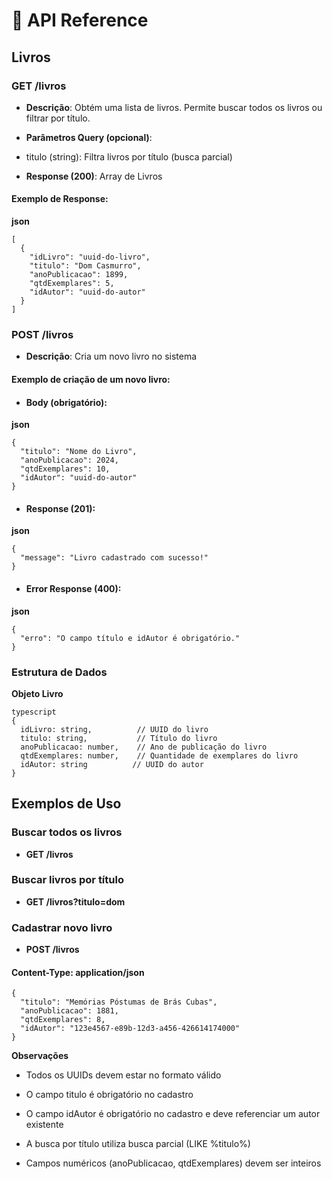 # 🔌 API Reference

## Livros
### GET /livros
- **Descrição**: Obtém uma lista de livros. Permite buscar todos os livros ou filtrar por título.
- **Parâmetros Query (opcional)**:
- titulo (string): Filtra livros por título (busca parcial)

- **Response (200)**: Array de Livros

#### Exemplo de Response:
**json**
```
[
  {
    "idLivro": "uuid-do-livro",
    "titulo": "Dom Casmurro",
    "anoPublicacao": 1899,
    "qtdExemplares": 5,
    "idAutor": "uuid-do-autor"
  }
]
```

### POST /livros
- **Descrição**: Cria um novo livro no sistema

#### Exemplo de criação de um novo livro:
- #### Body (obrigatório):
**json**
```
{
  "titulo": "Nome do Livro",
  "anoPublicacao": 2024,
  "qtdExemplares": 10,
  "idAutor": "uuid-do-autor"
}
```

- #### Response (201):
**json**
```
{
  "message": "Livro cadastrado com sucesso!"
}
```
- #### Error Response (400):
**json**
```
{
  "erro": "O campo título e idAutor é obrigatório."
}
```

### Estrutura de Dados
**Objeto Livro**
```
typescript
{
  idLivro: string,          // UUID do livro
  titulo: string,           // Título do livro
  anoPublicacao: number,    // Ano de publicação do livro
  qtdExemplares: number,    // Quantidade de exemplares do livro
  idAutor: string          // UUID do autor
}
```
## Exemplos de Uso

### Buscar todos os livros
- **GET /livros**

### Buscar livros por título
- **GET /livros?titulo=dom**

### Cadastrar novo livro
- **POST /livros**

#### Content-Type: application/json
```
{
  "titulo": "Memórias Póstumas de Brás Cubas",
  "anoPublicacao": 1881,
  "qtdExemplares": 8,
  "idAutor": "123e4567-e89b-12d3-a456-426614174000"
}
```

**Observações**
- Todos os UUIDs devem estar no formato válido

- O campo titulo é obrigatório no cadastro

- O campo idAutor é obrigatório no cadastro e deve referenciar um autor existente

- A busca por título utiliza busca parcial (LIKE %titulo%)

- Campos numéricos (anoPublicacao, qtdExemplares) devem ser inteiros